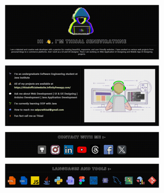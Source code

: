 <img src="./sec1.gif" />
<br />
<br />
<img src="./sec2.gif" />
<br />
<br />
<img src="./sec3.gif" />
<br />
<br />
<img src="./sec4.gif" />
